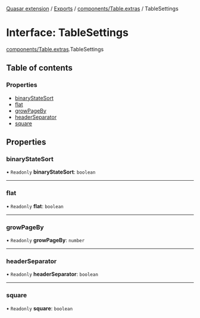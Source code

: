 [Quasar extension](../index.md) / [Exports](../modules.md) / [components/Table.extras](../modules/components_Table_extras.md) / TableSettings

# Interface: TableSettings

[components/Table.extras](../modules/components_Table_extras.md).TableSettings

## Table of contents

### Properties

- [binaryStateSort](components_Table_extras.TableSettings.md#binarystatesort)
- [flat](components_Table_extras.TableSettings.md#flat)
- [growPageBy](components_Table_extras.TableSettings.md#growpageby)
- [headerSeparator](components_Table_extras.TableSettings.md#headerseparator)
- [square](components_Table_extras.TableSettings.md#square)

## Properties

### binaryStateSort

• `Readonly` **binaryStateSort**: `boolean`

___

### flat

• `Readonly` **flat**: `boolean`

___

### growPageBy

• `Readonly` **growPageBy**: `number`

___

### headerSeparator

• `Readonly` **headerSeparator**: `boolean`

___

### square

• `Readonly` **square**: `boolean`
